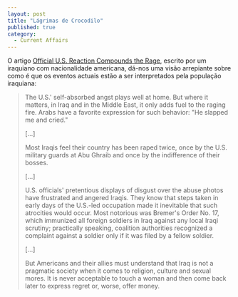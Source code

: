 ```yaml
---
layout: post
title: "Lágrimas de Crocodilo"
published: true
category:
  - Current Affairs
---
```


O artigo [Official U.S. Reaction Compounds the Rage], escrito por um
iraquiano com nacionalidade americana, dá-nos uma visão arrepiante sobre
como é que os eventos actuais estão a ser interpretados pela população
iraquiana:

> The U.S.' self-absorbed angst plays well at home. But where it
> matters, in Iraq and in the Middle East, it only adds fuel to the
> raging fire. Arabs have a favorite expression for such behavior: "He
> slapped me and cried."
>
> \[...\]
>
> Most Iraqis feel their country has been raped twice, once by the U.S.
> military guards at Abu Ghraib and once by the indifference of their
> bosses.
>
> \[...\]
>
> U.S. officials' pretentious displays of disgust over the abuse photos
> have frustrated and angered Iraqis. They know that steps taken in
> early days of the U.S.-led occupation made it inevitable that such
> atrocities would occur. Most notorious was Bremer's Order No. 17,
> which immunized all foreign soldiers in Iraq against any local Iraqi
> scrutiny; practically speaking, coalition authorities recognized a
> complaint against a soldier only if it was filed by a fellow soldier.
>
> \[...\]
>
> But Americans and their allies must understand that Iraq is not a
> pragmatic society when it comes to religion, culture and sexual mores.
> It is never acceptable to touch a woman and then come back later to
> express regret or, worse, offer money.

  [Official U.S. Reaction Compounds the Rage]: http://www.latimes.com/news/printedition/opinion/la-op-kadhim9may09,1,7022030,print.story
    "Los Angeles Times: Official U.S. Reaction Compounds the Rage"
